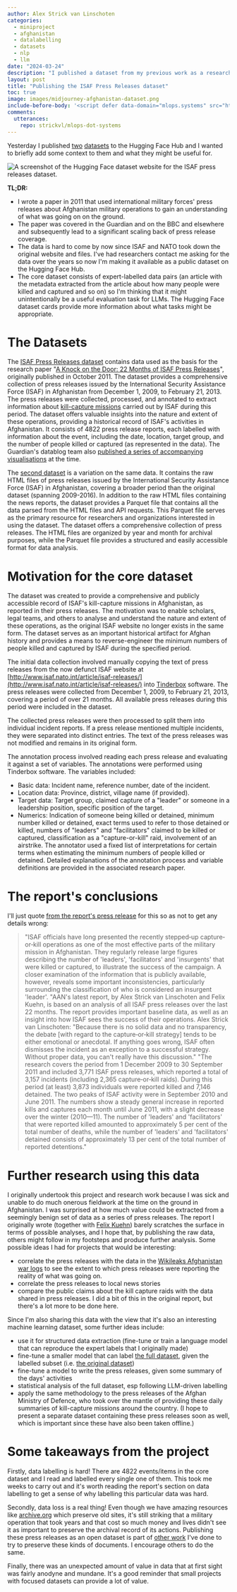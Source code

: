 ```yaml
---
author: Alex Strick van Linschoten
categories:
  - miniproject
  - afghanistan
  - datalabelling
  - datasets
  - nlp
  - llm
date: "2024-03-24"
description: "I published a dataset from my previous work as a researcher in Afghanistan. It consists of press releases about military operations as well as full annotations showcasing information extracted from those press releases. It has value as a historical artifact but potentially could be used as an LLM evaluation task as well."
layout: post
title: "Publishing the ISAF Press Releases dataset"
toc: true
image: images/midjourney-afghanistan-dataset.png
include-before-body: '<script defer data-domain="mlops.systems" src="https://plausible.io/js/script.js"></script>'
comments:
  utterances:
    repo: strickvl/mlops-dot-systems
---
```


Yesterday I published [two](https://huggingface.co/datasets/strickvl/isafpressreleases) [datasets](https://huggingface.co/datasets/strickvl/isafpressreleasescomplete) to the Hugging Face Hub and I wanted to briefly add some context to them and what they might be useful for.

![](images/hf_hub_isaf_dataset_view.png "A screenshot of the Hugging Face dataset website for the ISAF press releases dataset.")

**TL;DR:**

- I wrote a paper in 2011 that used international military forces' press releases about Afghanistan military operations to gain an understanding of what was going on on the ground.
- The paper was covered in the Guardian and on the BBC and elsewhere and subsequently lead to a significant scaling back of press release coverage.
- The data is hard to come by now since ISAF and NATO took down the original website and files. I've had researchers contact me asking for the data over the years so now I'm making it available as a public dataset on the Hugging Face Hub.
- The core dataset consists of expert-labelled data pairs (an article with the metadata extracted from the article about how many people were killed and captured and so on) so I'm thinking that it might unintentionally be a useful evaluation task for LLMs. The Hugging Face dataset cards provide more information about what tasks might be appropriate.

# The Datasets

The [ISAF Press Releases dataset](https://huggingface.co/datasets/strickvl/isafpressreleases) contains data used as the basis for the research paper "[A Knock on the Door: 22 Months of ISAF Press Releases](https://www.afghanistan-analysts.org/en/special-reports/a-knock-on-the-door-22-months-of-isaf-press-releases/)", originally published in October 2011. The dataset provides a comprehensive collection of press releases issued by the International Security Assistance Force (ISAF) in Afghanistan from December 1, 2009, to February 21, 2013. The press releases were collected, processed, and annotated to extract information about [kill-capture missions](https://www.pbs.org/wgbh/frontline/documentary/kill-capture/) carried out by ISAF during this period. The dataset offers valuable insights into the nature and extent of these operations, providing a historical record of ISAF's activities in Afghanistan. It consists of 4822 press release reports, each labelled with information about the event, including the date, location, target group, and the number of people killed or captured (as represented in the data). The Guardian's datablog team also [published a series of accompanying visualisations](https://www.theguardian.com/news/datablog/2011/oct/12/afghanistan-nato-kill-capture-raids-isaf-petraeus) at the time.

The [second dataset](https://huggingface.co/datasets/strickvl/isafpressreleasescomplete) is a variation on the same data. It contains the raw HTML files of press releases issued by the International Security Assistance Force (ISAF) in Afghanistan, covering a broader period than the original dataset (spanning 2009-2016). In addition to the raw HTML files containing the news reports, the dataset provides a Parquet file that contains all the data parsed from the HTML files and API requests. This Parquet file serves as the primary resource for researchers and organizations interested in using the dataset. The dataset offers a comprehensive collection of press releases. The HTML files are organized by year and month for archival purposes, while the Parquet file provides a structured and easily accessible format for data analysis.

# Motivation for the core dataset

The dataset was created to provide a comprehensive and publicly accessible record of ISAF's kill-capture missions in Afghanistan, as reported in their press releases. The motivation was to enable scholars, legal teams, and others to analyse and understand the nature and extent of these operations, as the original ISAF website no longer exists in the same form. The dataset serves as an important historical artifact for Afghan history and provides a means to reverse-engineer the minimum numbers of people killed and captured by ISAF during the specified period.

The initial data collection involved manually copying the text of press releases from the now defunct ISAF website at [http://www.isaf.nato.int/article/isaf-releases/](http://www.isaf.nato.int/article/isaf-releases/) into [Tinderbox](https://www.eastgate.com/Tinderbox/) software. The press releases were collected from December 1, 2009, to February 21, 2013, covering a period of over 21 months. All available press releases during this period were included in the dataset.

The collected press releases were then processed to split them into individual incident reports. If a press release mentioned multiple incidents, they were separated into distinct entries. The text of the press releases was not modified and remains in its original form.

The annotation process involved reading each press release and evaluating it against a set of variables. The annotations were performed using Tinderbox software. The variables included:

- Basic data: Incident name, reference number, date of the incident.
- Location data: Province, district, village name (if provided).
- Target data: Target group, claimed capture of a "leader" or someone in a leadership position, specific position of the target.
- Numerics: Indication of someone being killed or detained, minimum number killed or detained, exact terms used to refer to those detained or killed, numbers of "leaders" and "facilitators" claimed to be killed or captured, classification as a "capture-or-kill" raid, involvement of an airstrike. The annotator used a fixed list of interpretations for certain terms when estimating the minimum numbers of people killed or detained. Detailed explanations of the annotation process and variable definitions are provided in the associated research paper.

# The report's conclusions

I'll just quote [from the report's press release](https://www.afghanistan-analysts.org/wp-content/uploads/downloads/2012/10/AAN_2011_ISAFPressReleases_AANpressrelease.pdf) for this so as not to get any details wrong:

> "ISAF officials have long presented the recently stepped‐up capture‐or‐kill operations as one of the most effective parts of the military mission in Afghanistan. They regularly release large figures describing the number of 'leaders', 'facilitators' and 'insurgents' that were killed or captured, to illustrate the success of the campaign. A closer examination of the information that is publicly available, however, reveals some important inconsistencies, particularly surrounding the classification of who is considered an insurgent 'leader'. 
> "AAN's latest report, by Alex Strick van Linschoten and Felix Kuehn, is based on an analysis of all ISAF press releases over the last 22 months. The report provides important baseline data, as well as an insight into how ISAF sees the success of their operations. Alex Strick van Linschoten: "Because there is no solid data and no transparency, the debate [with regard to the capture‐or‐kill strategy] tends to be either emotional or anecdotal. If anything goes wrong, ISAF often dismisses the incident as an exception to a successful strategy. Without proper data, you can't really have this discussion."
> "The research covers the period from 1 December 2009 to 30 September 2011 and included 3,771 ISAF press releases, which reported a total of 3,157 incidents (including 2,365 capture‐or‐kill raids). During this period (at least) 3,873 individuals were reported killed and 7,146 detained. The two peaks of ISAF activity were in September 2010 and June 2011. The numbers show a steady general increase in reported kills and captures each month until June 2011, with a slight decrease over the winter (2010—11). The number of 'leaders' and 'facilitators' that were reported killed amounted to approximately 5 per cent of the total number of deaths, while the number of 'leaders' and 'facilitators' detained consists of approximately 13 per cent of the total number of reported detentions."

# Further research using this data

I originally undertook this project and research work because I was sick and unable to do much onerous fieldwork at the time on the ground in Afghanistan. I was surprised at how much value could be extracted from a seemingly benign set of data as a series of press releases. The report I originally wrote (together with [Felix Kuehn](https://www.linkedin.com/in/felix-kuehn-42b5b5132/)) barely scratches the surface in terms of possible analyses, and I hope that, by publishing the raw data, others might follow in my footsteps and produce further analysis. Some possible ideas I had for projects that would be interesting:

- correlate the press releases with the data in the [Wikileaks Afghanistan war logs](https://www.wikileaks.org/wiki/Afghan_War_Diary,_2004-2010) to see the extent to which press releases were reporting the reality of what was going on.
- correlate the press releases to local news stories
- compare the public claims about the kill capture raids with the data shared in press releases. I did a bit of this in the original report, but there's a lot more to be done here.

Since I'm also sharing this data with the view that it's also an interesting machine learning dataset, some further ideas include:

- use it for structured data extraction (fine-tune or train a language model that can reproduce the expert labels that I originally made)
- fine-tune a smaller model that can label [the full dataset](https://huggingface.co/datasets/strickvl/isafpressreleasescomplete), given the labelled subset (i.e. [the original dataset](https://huggingface.co/datasets/strickvl/isafpressreleases))
- fine-tune a model to write the press releases, given some summary of the days' activities
- statistical analysis of the full dataset, esp following LLM-driven labelling
- apply the same methodology to the press releases of the Afghan Ministry of Defence, who took over the mantle of providing these daily summaries of kill-capture missions around the country. (I hope to present a separate dataset containing these press releases soon as well, which is important since these have also been taken offline.)

# Some takeaways from the project

Firstly, data labelling is hard! There are 4822 events/items in the core dataset and I read and labelled every single one of them. This took me weeks to carry out and it's worth reading the report's section on data labelling to get a sense of why labelling this particular data was hard.

Secondly, data loss is a real thing! Even though we have amazing resources like [archive.org](https://archive.org) which preserve old sites, it's still striking that a military operation that took years and that cost so much money and lives didn't see it as important to preserve the archival record of its actions. Publishing these press releases as an open dataset is part of [other work](https://www.firstdraft-publishing.com/) I've done to try to preserve these kinds of documents. I encourage others to do the same.

Finally, there was an unexpected amount of value in data that at first sight was fairly anodyne and mundane. It's a good reminder that small projects with focused datasets can provide a lot of value.